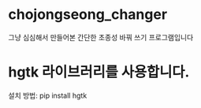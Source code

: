 # chojongseong_changer
그냥 심심해서 만들어본 간단한 초종성 바꿔 쓰기 프로그램입니다

# hgtk 라이브러리를 사용합니다.
설치 방법: pip install hgtk
